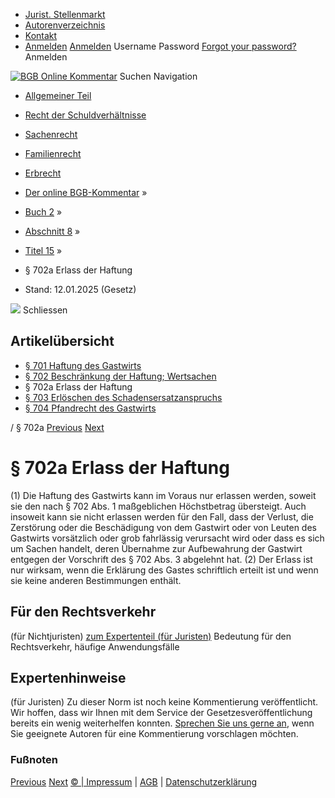   * [Jurist. Stellenmarkt](https://bgb.kommentar.de/Buch-2/Abschnitt-8/Titel-15/</job-board> "Jurist. Stellenmarkt")
  * [Autorenverzeichnis](https://bgb.kommentar.de/Buch-2/Abschnitt-8/Titel-15/</Autorenverzeichnis> "Autorenverzeichnis")
  * [Kontakt](https://bgb.kommentar.de/Buch-2/Abschnitt-8/Titel-15/</Kontakt>)
  * [Anmelden](https://bgb.kommentar.de/Buch-2/Abschnitt-8/Titel-15/<#login> "show login form") [Anmelden](https://bgb.kommentar.de/Buch-2/Abschnitt-8/Titel-15/<#> "hide login form") Username Password
[Forgot your password?](https://bgb.kommentar.de/Buch-2/Abschnitt-8/Titel-15/</user/forgotpassword>) Anmelden 


[![BGB Online Kommentar](https://bgb.kommentar.de/extension/bgb/design/bgb/images/logo.png)](https://bgb.kommentar.de/Buch-2/Abschnitt-8/Titel-15/</> "BGB Online Kommentar")
Suchen
Navigation
  * [Allgemeiner Teil](https://bgb.kommentar.de/Buch-2/Abschnitt-8/Titel-15/</Buch-1>)
  * [Recht der Schuldverhältnisse](https://bgb.kommentar.de/Buch-2/Abschnitt-8/Titel-15/</Buch-2>)
  * [Sachenrecht](https://bgb.kommentar.de/Buch-2/Abschnitt-8/Titel-15/</Buch-3>)
  * [Familienrecht](https://bgb.kommentar.de/Buch-2/Abschnitt-8/Titel-15/</Buch-4>)
  * [Erbrecht](https://bgb.kommentar.de/Buch-2/Abschnitt-8/Titel-15/</Buch-5>)


  * [Der online BGB-Kommentar](https://bgb.kommentar.de/Buch-2/Abschnitt-8/Titel-15/</>) »
  * [Buch 2](https://bgb.kommentar.de/Buch-2/Abschnitt-8/Titel-15/</Buch-2>) »
  * [Abschnitt 8](https://bgb.kommentar.de/Buch-2/Abschnitt-8/Titel-15/</Buch-2/Abschnitt-8>) »
  * [Titel 15](https://bgb.kommentar.de/Buch-2/Abschnitt-8/Titel-15/</Buch-2/Abschnitt-8/Titel-15>) »
  * § 702a Erlass der Haftung 
  * Stand: 12.01.2025 (Gesetz) 


![](https://vg01.met.vgwort.de/na/1c9909529ead4f509072c06d9081a7d5)
Schliessen 
## Artikelübersicht
  * [ § 701 Haftung des Gastwirts ](https://bgb.kommentar.de/Buch-2/Abschnitt-8/Titel-15/</Buch-2/Abschnitt-8/Titel-15/Haftung-des-Gastwirts>)
  * [ § 702 Beschränkung der Haftung; Wertsachen ](https://bgb.kommentar.de/Buch-2/Abschnitt-8/Titel-15/</Buch-2/Abschnitt-8/Titel-15/Beschraenkung-der-Haftung-Wertsachen>)
  * § 702a Erlass der Haftung 
  * [ § 703 Erlöschen des Schadensersatzanspruchs ](https://bgb.kommentar.de/Buch-2/Abschnitt-8/Titel-15/</Buch-2/Abschnitt-8/Titel-15/Erloeschen-des-Schadensersatzanspruchs>)
  * [ § 704 Pfandrecht des Gastwirts ](https://bgb.kommentar.de/Buch-2/Abschnitt-8/Titel-15/</Buch-2/Abschnitt-8/Titel-15/Pfandrecht-des-Gastwirts>)


/ § 702a 
[Previous](https://bgb.kommentar.de/Buch-2/Abschnitt-8/Titel-15/</Buch-2/Abschnitt-8/Titel-15/Beschraenkung-der-Haftung-Wertsachen> "§ 702 Beschränkung der Haftung; Wertsachen") [Next](https://bgb.kommentar.de/Buch-2/Abschnitt-8/Titel-15/</Buch-2/Abschnitt-8/Titel-15/Erloeschen-des-Schadensersatzanspruchs> "§ 703 Erlöschen des Schadensersatzanspruchs")
# § 702a Erlass der Haftung
(1) Die Haftung des Gastwirts kann im Voraus nur erlassen werden, soweit sie den nach § 702 Abs. 1 maßgeblichen Höchstbetrag übersteigt. Auch insoweit kann sie nicht erlassen werden für den Fall, dass der Verlust, die Zerstörung oder die Beschädigung von dem Gastwirt oder von Leuten des Gastwirts vorsätzlich oder grob fahrlässig verursacht wird oder dass es sich um Sachen handelt, deren Übernahme zur Aufbewahrung der Gastwirt entgegen der Vorschrift des § 702 Abs. 3 abgelehnt hat.
(2) Der Erlass ist nur wirksam, wenn die Erklärung des Gastes schriftlich erteilt ist und wenn sie keine anderen Bestimmungen enthält.
## Für den Rechtsverkehr 
(für Nichtjuristen)
[zum Expertenteil (für Juristen)](https://bgb.kommentar.de/Buch-2/Abschnitt-8/Titel-15/<#expertenhinweise>)
Bedeutung für den Rechtsverkehr, häufige Anwendungsfälle
## Expertenhinweise
(für Juristen)
Zu dieser Norm ist noch keine Kommentierung veröffentlicht. Wir hoffen, dass wir Ihnen mit dem Service der Gesetzesveröffentlichung bereits ein wenig weiterhelfen konnten. [Sprechen Sie uns gerne an](https://bgb.kommentar.de/Buch-2/Abschnitt-8/Titel-15/</Kontakt>), wenn Sie geeignete Autoren für eine Kommentierung vorschlagen möchten. 
### Fußnoten
[Previous](https://bgb.kommentar.de/Buch-2/Abschnitt-8/Titel-15/</Buch-2/Abschnitt-8/Titel-15/Beschraenkung-der-Haftung-Wertsachen> "§ 702 Beschränkung der Haftung; Wertsachen") [Next](https://bgb.kommentar.de/Buch-2/Abschnitt-8/Titel-15/</Buch-2/Abschnitt-8/Titel-15/Erloeschen-des-Schadensersatzanspruchs> "§ 703 Erlöschen des Schadensersatzanspruchs")
[© | Impressum](https://bgb.kommentar.de/Buch-2/Abschnitt-8/Titel-15/</Kontakt>) | [AGB](https://bgb.kommentar.de/Buch-2/Abschnitt-8/Titel-15/</AGB>) | [Datenschutzerklärung](https://bgb.kommentar.de/Buch-2/Abschnitt-8/Titel-15/</Datenschutzerklaerung-fuer-Leser>)

